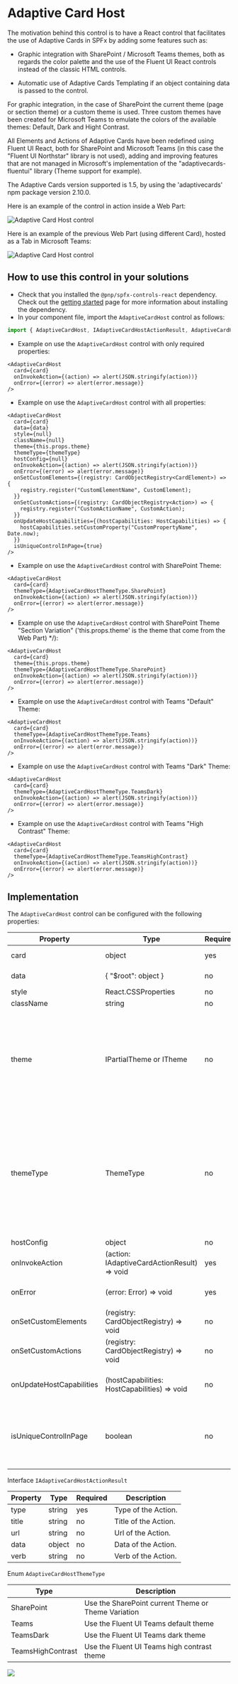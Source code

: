 # Adaptive Card Host

The motivation behind this control is to have a React control that facilitates the use of Adaptive Cards in SPFx by adding some features such as:

- Graphic integration with SharePoint / Microsoft Teams themes, both as regards the color palette and the use of the Fluent UI React controls instead of the classic HTML controls.

- Automatic use of Adaptive Cards Templating if an object containing data is passed to the control.

For graphic integration, in the case of SharePoint the current theme (page or section theme) or a custom theme is used.
Three custom themes have been created for Microsoft Teams to emulate the colors of the available themes: Default, Dark and Hight Contrast.

All Elements and Actions of Adaptive Cards have been redefined using Fluent UI React, both for SharePoint and Microsoft Teams (in this case the "Fluent UI Northstar" library is not used), adding and improving features that are not managed in Microsoft's implementation of the "adaptivecards-fluentui" library (Theme support for example).

The Adaptive Cards version supported is 1.5, by using the 'adaptivecards' npm package version 2.10.0.

Here is an example of the control in action inside a Web Part:

![Adaptive Card Host control](../assets/AdaptiveCardHost.gif)

Here is an example of the previous Web Part (using different Card), hosted as a Tab in Microsoft Teams:

![Adaptive Card Host control](../assets/AdaptiveCardHostTeams.gif)

## How to use this control in your solutions

- Check that you installed the `@pnp/spfx-controls-react` dependency. Check out the [getting started](../../#getting-started) page for more information about installing the dependency.
- In your component file, import the `AdaptiveCardHost` control as follows:

```TypeScript
import { AdaptiveCardHost, IAdaptiveCardHostActionResult, AdaptiveCardHostThemeType } from "@pnp/spfx-controls-react/lib/AdaptiveCardHost";
```

- Example on use the `AdaptiveCardHost` control with only required properties:

```TSX
<AdaptiveCardHost
  card={card}
  onInvokeAction={(action) => alert(JSON.stringify(action))}
  onError={(error) => alert(error.message)}
/>
```

- Example on use the `AdaptiveCardHost` control with all properties:

```TSX
<AdaptiveCardHost
  card={card}
  data={data}
  style={null}
  className={null}
  theme={this.props.theme}
  themeType={themeType}
  hostConfig={null}
  onInvokeAction={(action) => alert(JSON.stringify(action))}
  onError={(error) => alert(error.message)}
  onSetCustomElements={(registry: CardObjectRegistry<CardElement>) => {
    registry.register("CustomElementName", CustomElement);
  }}
  onSetCustomActions={(registry: CardObjectRegistry<Action>) => {
    registry.register("CustomActionName", CustomAction);
  }}
  onUpdateHostCapabilities={(hostCapabilities: HostCapabilities) => {
    hostCapabilities.setCustomProperty("CustomPropertyName", Date.now);
  }}
  isUniqueControlInPage={true}
/>
```

- Example on use the `AdaptiveCardHost` control with SharePoint Theme:

```TSX
<AdaptiveCardHost
  card={card}
  themeType={AdaptiveCardHostThemeType.SharePoint}
  onInvokeAction={(action) => alert(JSON.stringify(action))}
  onError={(error) => alert(error.message)}
/>
```

- Example on use the `AdaptiveCardHost` control with SharePoint Theme "Section Variation" ('this.props.theme' is the theme that come from the Web Part) */):

```TSX
<AdaptiveCardHost
  card={card}
  theme={this.props.theme}
  themeType={AdaptiveCardHostThemeType.SharePoint}
  onInvokeAction={(action) => alert(JSON.stringify(action))}
  onError={(error) => alert(error.message)}
/>
```

- Example on use the `AdaptiveCardHost` control with Teams "Default" Theme:

```TSX
<AdaptiveCardHost
  card={card}
  themeType={AdaptiveCardHostThemeType.Teams}
  onInvokeAction={(action) => alert(JSON.stringify(action))}
  onError={(error) => alert(error.message)}
/>
```

- Example on use the `AdaptiveCardHost` control with Teams "Dark" Theme:

```TSX
<AdaptiveCardHost
  card={card}
  themeType={AdaptiveCardHostThemeType.TeamsDark}
  onInvokeAction={(action) => alert(JSON.stringify(action))}
  onError={(error) => alert(error.message)}
/>
```

- Example on use the `AdaptiveCardHost` control with Teams "High Contrast" Theme:

```TSX
<AdaptiveCardHost
  card={card}
  themeType={AdaptiveCardHostThemeType.TeamsHighContrast}
  onInvokeAction={(action) => alert(JSON.stringify(action))}
  onError={(error) => alert(error.message)}
/>
```

## Implementation

The `AdaptiveCardHost` control can be configured with the following properties:

| Property | Type | Required | Description |
| ---- | ---- | ---- | ---- |
| card | object | yes | Set Adaptive Card payload. |
| data | { "$root": object } | no | Set Data Source for template rendering. |
| style | React.CSSProperties | no | Set CSS Style. |
| className | string | no | Set CSS Class. |
| theme | IPartialTheme or ITheme | no | Set Fluent UI Theme. Used only if the "themeType" property is set to 'ThemeType.SharePoint'. If not set or set to null or not defined, the theme passed through context will be searched, or the default theme of the page will be loaded.  |
| themeType | ThemeType | no | Select the Type of Theme you want to use. If it is not set or set to null or undefined, the 'ThemeType.SharePoint' value will be used and the "theme" property or the theme passed through the context or default page will be loaded. In other cases, the chosen Microsoft Teams theme will be applied. |
| hostConfig | object | no | Set custom HostConfig. |
| onInvokeAction | (action: IAdaptiveCardActionResult) => void | yes | Invoked every time an Action is performed. |
| onError | (error: Error) => void | yes | Invoked every time an exception occurs in the rendering phase. |
| onSetCustomElements | (registry: CardObjectRegistry<CardElement>) => void | no | Invoked to manage Elements to the current Adaptive Card instance. |
| onSetCustomActions | (registry: CardObjectRegistry<Action>) => void | no | Invoked to manage Actions to the current Adaptive Card instance. |
| onUpdateHostCapabilities | (hostCapabilities: HostCapabilities) => void | no | Invoked to manage the HostCapabilities object like add custom properties. |
| isUniqueControlInPage | boolean | no | Set to true if you want to use only one instance of this control per page, false for multiple controls. This affects how CSS variables are set. |

Interface `IAdaptiveCardHostActionResult`

| Property | Type | Required | Description |
| ---- | ---- | ---- | ---- |
| type | string | yes | Type of the Action. |
| title | string | no | Title of the Action. |
| url | string | no | Url of the Action. |
| data | object | no | Data of the Action. |
| verb | string | no | Verb of the Action. |

Enum `AdaptiveCardHostThemeType`

| Type | Description |
| ---- | ---- |
| SharePoint | Use the SharePoint current Theme or Theme Variation |
| Teams | Use the Fluent UI Teams default theme |
| TeamsDark | Use the Fluent UI Teams dark theme |
| TeamsHighContrast | Use the Fluent UI Teams high contrast theme |

![](https://telemetry.sharepointpnp.com/sp-dev-fx-controls-react/wiki/controls/AdaptiveCardHost)
